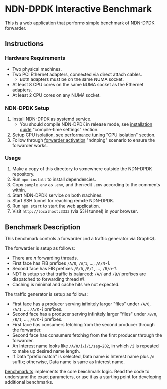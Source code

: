 # NDN-DPDK Interactive Benchmark

This is a web application that performs simple benchmark of NDN-DPDK forwarder.

## Instructions

### Hardware Requirements

* Two physical machines.
* Two PCI Ethernet adapters, connected via direct attach cables.
  * Both adapters must be on the same NUMA socket.
* At least 8 CPU cores on the same NUMA socket as the Ethernet adapters.
* At least 2 CPU cores on any NUMA socket.

### NDN-DPDK Setup

1. Install NDN-DPDK as systemd service.
   * You should compile NDN-DPDK in release mode, see [installation guide](../INSTALL.md) "compile-time settings" section.
2. Setup CPU isolation, see [performance tuning](../tuning.md) "CPU isolation" section.
3. Follow through [forwarder activation](../forwarder.md) "ndnping" scenario to ensure the forwarder works.

### Usage

1. Make a copy of this directory to somewhere outside the NDN-DPDK repository.
2. Run `npm install` to install dependencies.
3. Copy `sample.env` as `.env`, and then edit `.env` according to the comments within.
4. Start NDN-DPDK service on both machines.
5. Start SSH tunnel for reaching remote NDN-DPDK.
6. Run `npm start` to start the web application.
7. Visit `http://localhost:3333` (via SSH tunnel) in your browser.

## Benchmark Description

This benchmark controls a forwarder and a traffic generator via GraphQL.

The forwarder is setup as follows:

* There are *n* forwarding threads.
* First face has FIB prefixes `/A/0`, `/A/1`, &hellip;, `/A/`*n-1*.
* Second face has FIB prefixes `/B/0`, `/B/1`, &hellip;, `/B/`*n-1*.
* NDT is setup so that traffic is balanced: `/A/`*i* and `/B/`*i* prefixes are dispatched to forwarding thread #*i*.
* Caching is minimal and cache hits are not expected.

The traffic generator is setup as follows:

* First face has a producer serving infinitely larger "files" under `/A/0`, `/A/1`, &hellip;, `/A/`*n-1* prefixes.
* Second face has a producer serving infinitely larger "files" under `/B/0`, `/B/1`, &hellip;, `/B/`*n-1* prefixes.
* First face has consumers fetching from the second producer through the forwarder.
* Second face has consumers fetching from the first producer through the forwarder.
* An Interest name looks like `/A/0/i/i/i/seg=202`, in which `/i` is repeated to make up desired name length.
* If Data "prefix match" is selected, Data name is Interest name plus `/d` suffix; otherwise, Data name is same as Interest name.

[benchmark.ts](src/benchmark.ts) implements the core benchmark logic.
Read the code to understand the exact parameters, or use it as a starting point for developing additional benchmarks.
